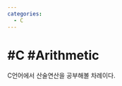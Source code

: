 ```yaml
---
categories:
  - C
---
```


# #C #Arithmetic

C언어에서 산술연산을 공부해볼 차례이다.
<!--stackedit_data:
eyJoaXN0b3J5IjpbLTE0MzEwNDQwMjhdfQ==
-->